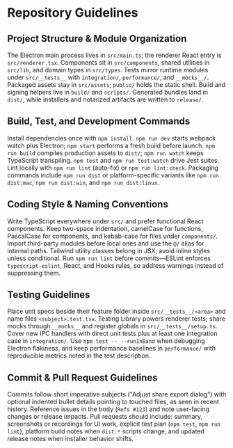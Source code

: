 # Repository Guidelines

## Project Structure & Module Organization
The Electron main process lives in `src/main.ts`; the renderer React entry is `src/renderer.tsx`. Components sit in `src/components`, shared utilities in `src/lib`, and domain types in `src/types`. Tests mirror runtime modules under `src/__tests__` with `integration/`, `performance/`, and `__mocks__/`. Packaged assets stay in `src/assets`; `public/` holds the static shell. Build and signing helpers live in `build/` and `scripts/`. Generated bundles land in `dist/`, while installers and notarized artifacts are written to `release/`.

## Build, Test, and Development Commands
Install dependencies once with `npm install`. `npm run dev` starts webpack watch plus Electron; `npm start` performs a fresh build before launch. `npm run build` compiles production assets to `dist/`; `npm run watch` keeps TypeScript transpiling. `npm test` and `npm run test:watch` drive Jest suites. Lint locally with `npm run lint` (auto-fix) or `npm run lint:check`. Packaging commands include `npm run dist` or platform-specific variants like `npm run dist:mac`, `npm run dist:win`, and `npm run dist:linux`.

## Coding Style & Naming Conventions
Write TypeScript everywhere under `src/` and prefer functional React components. Keep two-space indentation, camelCase for functions, PascalCase for components, and kebab-case for files under `components/`. Import third-party modules before local ones and use the `@/` alias for internal paths. Tailwind utility classes belong in JSX; avoid inline styles unless conditional. Run `npm run lint` before commits—ESLint enforces `typescript-eslint`, React, and Hooks rules, so address warnings instead of suppressing them.

## Testing Guidelines
Place unit specs beside their feature folder inside `src/__tests__/<area>` and name files `<subject>.test.tsx`. Testing Library powers renderer tests; share mocks through `__mocks__` and register globals in `src/__tests__/setup.ts`. Cover new IPC handlers with direct unit tests plus at least one integration case in `integration/`. Use `npm test -- --runInBand` when debugging Electron flakiness, and keep performance baselines in `performance/` with reproducible metrics noted in the test description.

## Commit & Pull Request Guidelines
Commits follow short imperative subjects ("Adjust share export dialog") with optional indented bullet details pointing to touched files, as seen in recent history. Reference issues in the body (`Refs #123`) and note user-facing changes or release impacts. Pull requests should include: summary, screenshots or recordings for UI work, explicit test plan (`npm test`, `npm run lint`), platform build notes when `dist:*` scripts change, and updated release notes when installer behavior shifts.
